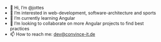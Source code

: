 - 👋 Hi, I’m @jottes
- 👀 I’m interested in web-development, software-architecture and sports 
- 🌱 I’m currently learning Angular 
- 💞️ I’m looking to collaborate on more Angular projects to find best practices
- 📫 How to reach me: dev@convince-it.de

<!---
jottes/jottes is a ✨ special ✨ repository because its `README.md` (this file) appears on your GitHub profile.
You can click the Preview link to take a look at your changes.
--->
